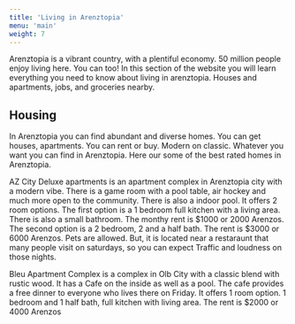 ```yaml
---
title: 'Living in Arenztopia'
menu: 'main'
weight: 7
---
```



Arenztopia is a vibrant country, with a plentiful economy. 50 million people enjoy living here. You can too! In this section of the website you will learn everything you need to know about living in arenztopia. Houses and apartments, jobs, and groceries nearby.



## Housing

In Arenztopia you can find abundant and diverse homes. You can get houses, apartments. You can rent or buy. Modern on classic. Whatever you want you can find in Arenztopia. Here our some of the best rated homes in Arenztopia.


AZ City Deluxe apartments is an apartment complex in Arenztopia city with a modern vibe. There is a game room with a pool table, air hockey and much more open to the community. There is also a indoor pool. It offers 2 room options. The first option is a 1 bedroom full kitchen with a living area. There is also a small bathroom. The monthy rent is $1000 or 2000 Arenzos. The second option is a 2 bedroom, 2 and a half bath. The rent is $3000 or 6000 Arenzos. Pets are allowed. But, it is located near a restaraunt that many people visit on saturdays, so you can expect Traffic and loudness on those nights.

Bleu Apartment Complex is a complex in Olb City with a classic blend with rustic wood. It has a Cafe on the inside as well as a pool. The cafe provides a free dinner to everyone who lives there on Friday. It offers 1 room option. 1 bedroom and 1 half bath, full kitchen with living area. The rent is $2000 or 4000 Arenzos



